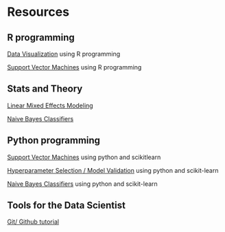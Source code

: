 # Resources

## R programming
[Data Visualization](https://www.datacamp.com/courses/data-visualization-with-ggplot2-part-3) using R programming

[Support Vector Machines](https://www.datacamp.com/community/tutorials/support-vector-machines-r) using R programming


## Stats and Theory
[Linear Mixed Effects Modeling](https://thestatsgeek.com/2014/08/17/robustness-of-linear-mixed-models/)

[Naive Bayes Classifiers](https://jakevdp.github.io/PythonDataScienceHandbook/05.05-naive-bayes.html)


## Python programming

[Support Vector Machines](https://jakevdp.github.io/PythonDataScienceHandbook/05.07-support-vector-machines.html) using python and scikitlearn

[Hyperparameter Selection / Model Validation](https://jakevdp.github.io/PythonDataScienceHandbook/05.03-hyperparameters-and-model-validation.html) using python and scikit-learn

[Naive Bayes Classifiers](https://jakevdp.github.io/PythonDataScienceHandbook/05.05-naive-bayes.html) using python and scikit-learn


## Tools for the Data Scientist

[Git/ Github tutorial](https://www.youtube.com/watch?v=7h5tEPfM59U&feature=emb_logo)

